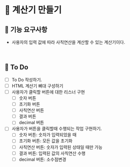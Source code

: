 # 🎈 계산기 만들기

## 🎯 기능 요구사항

- 사용자의 입력 값에 따라 사칙연산을 계산할 수 있는 계산기이다.

<br>

## 🚀 To Do

- [ ] To Do 작성하기.
- [ ] HTML 계산기 뼈대 구성하기
- [ ] 사용자가 클릭할 버튼에 대한 리스너 구현
  - [ ] 숫자 버튼
  - [ ] 초기화 버튼
  - [ ] 사칙연산 버튼
  - [ ] 결과 버튼
  - [ ] decimal 버튼
- [ ] 사용자가 버튼을 클릭할때 수행되는 작업 구현하기.
  - [ ] 숫자 버튼: 숫자가 입력되었을 때
  - [ ] 초기화 버튼: 모든 값을 초기화
  - [ ] 사칙연산 버튼: 숫자가 입력된 상태일 때만 가능
  - [ ] 결과 버튼: 입력된 값의 사칙연산 수행
  - [ ] decimal 버튼: 소수점변경
